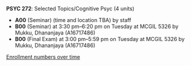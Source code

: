 **PSYC 272**: Selected Topics/Cognitive Psyc (4 units)

- **A00** (Seminar) (time and location TBA) by staff
- **B00** (Seminar) at 3:30 pm–6:20 pm on Tuesday at MCGIL 5326 by Mukku, Dhananjaya (A16717486)
- **B00** (Final Exam) at 3:00 pm–5:59 pm on Tuesday at MCGIL 5326 by Mukku, Dhananjaya (A16717486)

[Enrollment numbers over time](./PSYC272.tsv)
